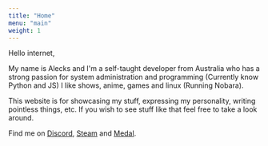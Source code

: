 ```yaml
---
title: "Home"
menu: "main"
weight: 1
---
```

Hello internet, 

My name is Alecks and I'm a self-taught developer from Australia who has a strong passion for system administration and programming (Currently know Python and JS) I like shows, anime, games and linux (Running Nobara).

This website is for showcasing my stuff, expressing my personality, writing pointless things, etc. If you wish to see stuff like that feel free to take a look around.


Find me on [Discord](https://discord.com/users/612522818294251522), [Steam](https://steamcommunity.com/profiles/76561199121598457/) and [Medal](https://medal.tv/u/indihomepaketstreamix).
